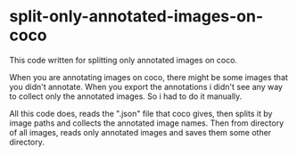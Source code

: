 # split-only-annotated-images-on-coco

This code written for splitting only annotated images on coco.

When you are annotating images on coco, there might be some images that you didn't annotate. 
When you export the annotations i didn't see any way to collect only the annotated images. So i had to do it manually.

All this code does, reads the ".json" file that coco gives, then splits it by image paths and collects the annotated image names. Then from directory of all images, reads only annotated images and saves them some other directory.
